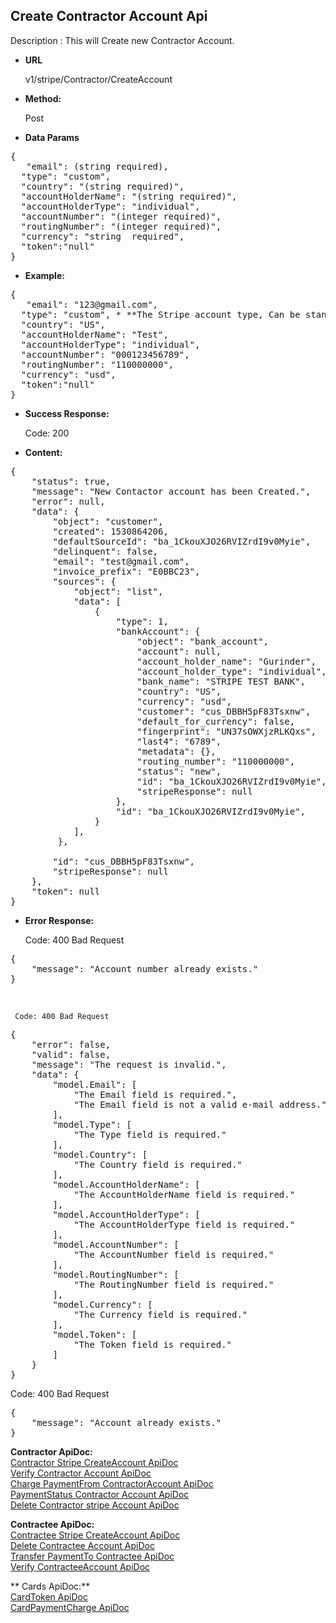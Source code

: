 **Create Contractor Account Api**
----
Description : This will Create new Contractor Account.

* **URL**

   v1/stripe/Contractor/CreateAccount

* **Method:** 

    Post
* **Data Params** <br />

<pre>
{
   "email": (string required),
  "type": "custom",
  "country": "(string required)",
  "accountHolderName": "(string required)",
  "accountHolderType": "individual",
  "accountNumber": "(integer required)",
  "routingNumber": "(integer required)",
  "currency": "string  required",
  "token":"null" 
}	 
</pre>   

* **Example:** <br/>

<pre>
{
   "email": "123@gmail.com",
  "type": "custom", * **The Stripe account type, Can be standard, express, or custom **
  "country": "US",
  "accountHolderName": "Test",
  "accountHolderType": "individual",
  "accountNumber": "000123456789",
  "routingNumber": "110000000",
  "currency": "usd",
  "token":"null"
}
</pre> 
* **Success Response:**

	Code: 200 
	
* **Content:**<br />
<pre>
{
    "status": true,
    "message": "New Contactor account has been Created.",
    "error": null,
    "data": {
        "object": "customer",       
        "created": 1530864206,
        "defaultSourceId": "ba_1CkouXJO26RVIZrdI9v0Myie",
        "delinquent": false,       
        "email": "test@gmail.com",
        "invoice_prefix": "E0BBC23",        
        "sources": {
            "object": "list",
            "data": [
                {
                    "type": 1,                   
                    "bankAccount": {
                        "object": "bank_account",
                        "account": null,
                        "account_holder_name": "Gurinder",
                        "account_holder_type": "individual",
                        "bank_name": "STRIPE TEST BANK",
                        "country": "US",
                        "currency": "usd",
                        "customer": "cus_DBBH5pF83Tsxnw",
                        "default_for_currency": false,
                        "fingerprint": "UN37sOWXjzRLKQxs",
                        "last4": "6789",
                        "metadata": {},
                        "routing_number": "110000000",
                        "status": "new",
                        "id": "ba_1CkouXJO26RVIZrdI9v0Myie",
                        "stripeResponse": null
                    },                  
                    "id": "ba_1CkouXJO26RVIZrdI9v0Myie",
                }
            ],
         },
       
        "id": "cus_DBBH5pF83Tsxnw",
        "stripeResponse": null
    },
    "token": null
}
</pre>
* **Error Response:**

    Code: 400 Bad Request
<pre>
{
    "message": "Account number already exists."
}
</pre><br />

     Code: 400 Bad Request
<pre>
{
    "error": false,
    "valid": false,
    "message": "The request is invalid.",
    "data": {
        "model.Email": [
            "The Email field is required.",
            "The Email field is not a valid e-mail address."
        ],
        "model.Type": [
            "The Type field is required."
        ],
        "model.Country": [
            "The Country field is required."
        ],
        "model.AccountHolderName": [
            "The AccountHolderName field is required."
        ],
        "model.AccountHolderType": [
            "The AccountHolderType field is required."
        ],
        "model.AccountNumber": [
            "The AccountNumber field is required."
        ],
        "model.RoutingNumber": [
            "The RoutingNumber field is required."
        ],
        "model.Currency": [
            "The Currency field is required."
        ],
        "model.Token": [
            "The Token field is required."
        ]
    }
}
</pre>


  Code: 400 Bad Request
<pre>
{    
    "message": "Account already exists."
}
</pre>

 **Contractor ApiDoc:** <br/>
[Contractor Stripe CreateAccount ApiDoc](https://github.com/gurinderimpinge/StripeApiDoc/blob/master/ContractorStripeCreateAccount.md)<br/>
[Verify Contractor Account ApiDoc](https://github.com/gurinderimpinge/StripeApiDoc/blob/master/VerifyContractorAccount.md)<br/>
[Charge PaymentFrom ContractorAccount ApiDoc ](https://github.com/gurinderimpinge/StripeApiDoc/blob/master/ChargeAmountContractorAccount.md)<br/>
[PaymentStatus Contractor Account ApiDoc](https://github.com/gurinderimpinge/StripeApiDoc/blob/master/PaymentStatusContractorAccount.md)<br/>
[Delete Contractor stripe Account ApiDoc](https://github.com/gurinderimpinge/StripeApiDoc/blob/master/DeleteContractorAccount.md)

**Contractee ApiDoc:** <br/>
 [Contractee Stripe CreateAccount ApiDoc](https://github.com/gurinderimpinge/StripeApiDoc/blob/master/ContracteeStripeCreateAccount.md)<br/>
[Delete Contractee Account ApiDoc](https://github.com/gurinderimpinge/StripeApiDoc/blob/master/DeleteContracteeAccount.md)<br/>
[Transfer PaymentTo Contractee ApiDoc ](https://github.com/gurinderimpinge/StripeApiDoc/blob/master/TransferPaymentToContractee.md)<br/>
[Verify ContracteeAccount ApiDoc](https://github.com/gurinderimpinge/StripeApiDoc/blob/master/VerifyContracteeAccount.md)

** Cards ApiDoc:** <br/>
[CardToken  ApiDoc](https://github.com/gurinderimpinge/StripeApiDoc/blob/master/CardPaymentToken.md)<br/>
[CardPaymentCharge  ApiDoc](https://github.com/gurinderimpinge/StripeApiDoc/blob/master/CardPaymentChargeAccount.md)


